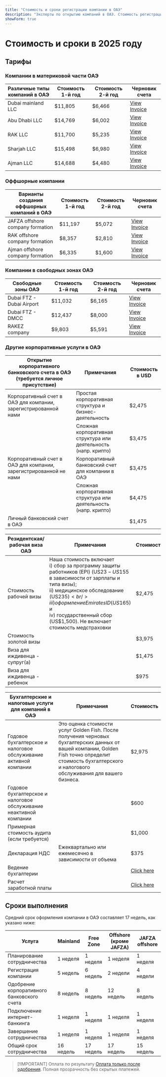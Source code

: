 ```yaml
---
title: "Стоимость и сроки регистрации компании в ОАЭ"
description: "Эксперты по открытию компаний в ОАЭ. Стоимость регистрации компании в ОАЭ и ориентировочные сроки открытия бизнеса."
showForm: true
---
```


# Стоимость и сроки в 2025 году

## Тарифы

### Компании в материковой части ОАЭ

| Различные типы компаний в ОАЭ | Стоимость 1-й год | Стоимость 2-й год | Черновик счета                                                                                                   |
| ----------------------------- | ----------------- | ----------------- | ---------------------------------------------------------------------------------------------------------------- |
| Dubai mainland LLC            | $11,805           | $6,466            | [View Invoice](https://docs.google.com/document/d/17zrplxsKNhqfC8AGuqbiAzR_1QXutglx_zeaSEys7-E/edit?usp=sharing) |
| Abu Dhabi LLC                 | $14,769           | $6,002            | [View Invoice](/resources/contacts)                                                                              |
| RAK LLC                       | $11,700           | $5,235            | [View Invoice](/resources/contacts)                                                                              |
| Sharjah LLC                   | $15,498           | $6,980            | [View Invoice](/resources/contacts)                                                                              |
| Ajman LLC                     | $14,688           | $4,480            | [View Invoice](/resources/contacts)                                                                              |

### Оффшорные компании

| Варианты создания оффшорных компаний в ОАЭ | Стоимость 1-й год | Стоимость 2-й год | Черновик счета                      |
| ------------------------------------------ | ----------------- | ----------------- | ----------------------------------- |
| JAFZA offshore company formation           | $11,197           | $5,072            | [View Invoice](/resources/contacts) |
| RAK offshore company formation             | $8,357            | $2,810            | [View Invoice](/resources/contacts) |
| Ajman offshore company formation           | $6,335            | $1,600            | [View Invoice](/resources/contacts) |

### Компании в свободных зонах ОАЭ

| Свободные зоны ОАЭ        | Стоимость 1-й год | Стоимость 2-й год | Черновик счета                      |
| ------------------------- | ----------------- | ----------------- | ----------------------------------- |
| Dubai FTZ - Dubai Airport | $11,032           | $6,165            | [View Invoice](/resources/contacts) |
| Dubai FTZ - DMCC          | $12,437           | $8,000            | [View Invoice](/resources/contacts) |
| RAKEZ company             | $9,803            | $5,591            | [View Invoice](/resources/contacts) |

### Другие корпоративные услуги в ОАЭ

| Открытие корпоративного банковского счета в ОАЭ (требуется личное присутствие) | Примечания                                                      | Стоимость в USD |
| ------------------------------------------------------------------------------ | --------------------------------------------------------------- | --------------- |
| Корпоративный счет в ОАЭ для компании, зарегистрированной нами                 | Простая корпоративная структура и бизнес-деятельность           | $2,475          |
|                                                                                | Сложная корпоративная структура или деятельность (напр. крипто) | $3,475          |
| Корпоративный счет в ОАЭ для компании, зарегистрированной не нами              | Корпоративный банковский счет для компании в ОАЭ                | $3,475          |
|                                                                                | Сложная корпоративная структура или деятельность (напр. крипто) | $4,475          |
| Личный банковский счет в ОАЭ                                                   |                                                                 | $1,475          |

| Резидентская/рабочая виза ОАЭ  | Примечания                                                                                                                                                                                                                                                                                        | Стоимость |
| ------------------------------ | ------------------------------------------------------------------------------------------------------------------------------------------------------------------------------------------------------------------------------------------------------------------------------------------------- | --------- |
| Стоимость рабочей визы         | Наша стоимость включает<br/>i) сбор за программу защиты работников (EPI) (US$23 - US$155 в зависимости от зарплаты и типа визы);<br/>ii) медицинское обследование (US$235)<br/>iii) оформление Emirates ID (US$165) и<br/>iv) государственный сбор (US$1,500). Не включает стоимость медстраховки | $2,475    |
| Стоимость золотой визы         |                                                                                                                                                                                                                                                                                                   | $3,975    |
| Виза для иждивенца - супруг(а) |                                                                                                                                                                                                                                                                                                   | $1,475    |
| Виза для иждивенца - ребенок   |                                                                                                                                                                                                                                                                                                   | $975      |

| Бухгалтерские и налоговые услуги для компаний в ОАЭ                | Примечания                                                                                                                                                                                                  | Стоимость       |
| ------------------------------------------------------------------ | ----------------------------------------------------------------------------------------------------------------------------------------------------------------------------------------------------------- | --------------- |
| Годовое бухгалтерское и налоговое обслуживание активной компании   | Это оценка стоимости услуг Golden Fish. После получения черновых бухгалтерских данных от вашей компании, Golden Fish точно определит стоимость бухгалтерского и налогового обслуживания для вашего бизнеса. | $2,975          |
| Годовое бухгалтерское и налоговое обслуживание неактивной компании |                                                                                                                                                                                                             | $600            |
| Примерная стоимость аудита (если требуется)                        |                                                                                                                                                                                                             | $1,000          |
| Декларация НДС                                                     | Ежеквартально или ежемесячно в зависимости от объема                                                                                                                                                        | $375            |
| Ведение бухгалтерии                                                |                                                                                                                                                                                                             | [Click here](#) |
| Расчет заработной платы                                            |                                                                                                                                                                                                             | [Click here](#) |

## Сроки выполнения

Средний срок оформления компании в ОАЭ составляет 17 недель, как указано ниже:

| Услуга                                     | Mainland  | Free Zone | Offshore (кроме JAFZA) | JAFZA offshore |
| ------------------------------------------ | --------- | --------- | ---------------------- | -------------- |
| Планирование сотрудничества                | 1 неделя  | 1 неделя  | 1 неделя               | 1 неделя       |
| Регистрация компании                       | 5 недель  | 6 недель  | 2 недели               | 4 недели       |
| Одобрение корпоративного банковского счета | 8 недель  | 8 недель  | 12 недель              | 8 недель       |
| Подключение интернет-банкинга              | 1 неделя  | 1 неделя  | 1 неделя               | 1 неделя       |
| Завершение сотрудничества                  | 1 неделя  | 1 неделя  | 1 неделя               | 1 неделя       |
| Общий срок сотрудничества                  | 16 недель | 17 недель | 17 недель              | 15 недель      |

> [!IMPORTANT] Оплата по результату
> [Оплата только после одобрения](./../benefits/success-based-fees.md). Полная прозрачность без скрытых платежей.
